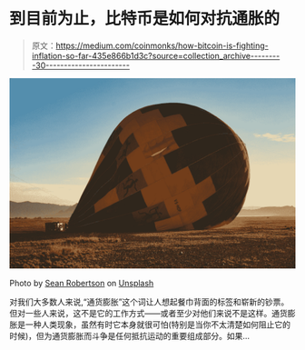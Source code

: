 # 到目前为止，比特币是如何对抗通胀的

> 原文：<https://medium.com/coinmonks/how-bitcoin-is-fighting-inflation-so-far-435e866b1d3c?source=collection_archive---------30----------------------->

![](img/5ca98085f2f83e5c4a6f51db26daa984.png)

Photo by [Sean Robertson](https://unsplash.com/@knuknuk?utm_source=medium&utm_medium=referral) on [Unsplash](https://unsplash.com?utm_source=medium&utm_medium=referral)

对我们大多数人来说,“通货膨胀”这个词让人想起餐巾背面的标签和崭新的钞票。但对一些人来说，这不是它的工作方式——或者至少对他们来说不是这样。通货膨胀是一种人类现象，虽然有时它本身就很可怕(特别是当你不太清楚如何阻止它的时候)，但为通货膨胀而斗争是任何抵抗运动的重要组成部分。如果…